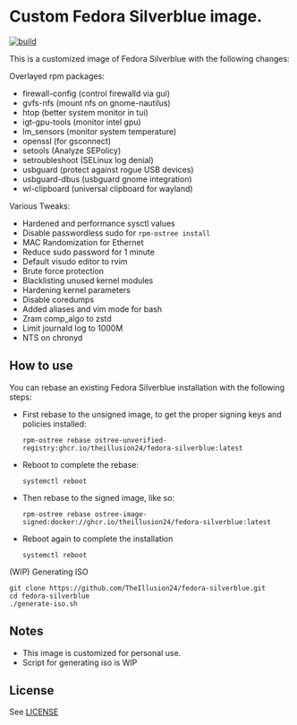 # Custom Fedora Silverblue image.
[![build](https://github.com/theillusion24/fedora-silverblue/actions/workflows/fedora-silverblue.yml/badge.svg)](https://github.com/theillusion24/fedora-silverblue/actions/workflows/build.yml)

This is a customized image of Fedora Silverblue with the following changes:

Overlayed rpm packages:
- firewall-config (control firewalld via gui)
- gvfs-nfs (mount nfs on gnome-nautilus)
- htop (better system monitor in tui)
- igt-gpu-tools (monitor intel gpu)
- lm_sensors (monitor system temperature)
- openssl (for gsconnect)
- setools (Analyze SEPolicy)
- setroubleshoot (SELinux log denial)
- usbguard (protect against rogue USB devices)
- usbguard-dbus (usbguard gnome integration)
- wl-clipboard (universal clipboard for wayland)

Various Tweaks:
- Hardened and performance sysctl values
- Disable passwordless sudo for `rpm-ostree install`
- MAC Randomization for Ethernet
- Reduce sudo password for 1 minute
- Default visudo editor to rvim
- Brute force protection
- Blacklisting unused kernel modules
- Hardening kernel parameters
- Disable coredumps
- Added aliases and vim mode for bash
- Zram comp_algo to zstd
- Limit journald log to 1000M
- NTS on chronyd

## How to use
You can rebase an existing Fedora Silverblue installation with the following steps:

- First rebase to the unsigned image, to get the proper signing keys and policies installed:
  ```
  rpm-ostree rebase ostree-unverified-registry:ghcr.io/theillusion24/fedora-silverblue:latest
  ```
- Reboot to complete the rebase:
  ```
  systemctl reboot
  ```
- Then rebase to the signed image, like so:
  ```
  rpm-ostree rebase ostree-image-signed:docker://ghcr.io/theillusion24/fedora-silverblue:latest
  ```
- Reboot again to complete the installation
  ```
  systemctl reboot
  ```

(WIP) Generating ISO
  ```
  git clone https://github.com/TheIllusion24/fedora-silverblue.git
  cd fedora-silverblue
  ./generate-iso.sh 
  ```


## Notes
  - This image is customized for personal use.
  - Script for generating iso is WIP

## License
See [LICENSE](LICENSE)
  
